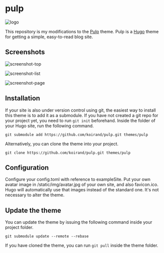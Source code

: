 # pulp
![logo](https://user-images.githubusercontent.com/17229643/55247565-50245180-528b-11e9-9947-aa3c54ea05bb.png)  

This repository is my modifications to the [Pulp](https://github.com/koirand/pulp) theme. Pulp is a [Hugo](https://gohugo.io/) theme for getting a simple, easy-to-read blog site.

## Screenshots
![screenshot-top](https://user-images.githubusercontent.com/17229643/72672672-bd16fc80-3a01-11ea-9056-7439db39ed75.png)

![screenshot-list](https://user-images.githubusercontent.com/17229643/72672673-c607ce00-3a01-11ea-8356-d3cfc4ead65e.png)

![screenshot-page](https://user-images.githubusercontent.com/17229643/72672675-cacc8200-3a01-11ea-914e-c80876d03b16.png)
## Installation

If your site is also under version control using git, the easiest way to install this theme is to add it as a submodule. If you have not created a git repo for your project yet, you need to run `git init` beforehand. Inside the folder of your Hugo site, run the following command.

```
git submodule add https://github.com/koirand/pulp.git themes/pulp
```

Alternatively, you can clone the theme into your project.

```
git clone https://github.com/koirand/pulp.git themes/pulp
```

## Configuration

Configure your config.toml with reference to exampleSite.
Put your own avatar image in /static/img/avatar.jpg of your own site, and also favicon.ico. Hugo will automatically use that images instead of the standard one. It's not necessary to alter the theme.

## Update the theme
You can update the theme by issuing the following command inside your project folder.

```
git submodule update --remote --rebase
```

If you have cloned the theme, you can run `git pull` inside the theme folder.
